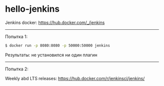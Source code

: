 # hello-jenkins

Jenkins docker: https://hub.docker.com/_/jenkins

---

Попытка 1:

```sh
$ docker run -p 8080:8080 -p 50000:50000 jenkins
```

Результаты: не установился ни один плагин

---

Попытка 2:

Weekly abd LTS releases: https://hub.docker.com/r/jenkinsci/jenkins/